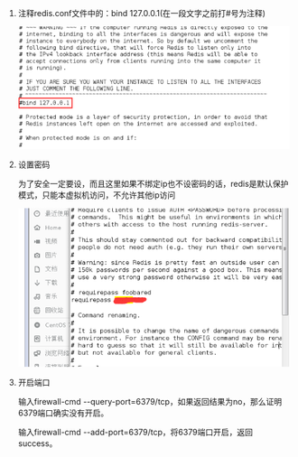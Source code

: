 1. 注释redis.conf文件中的：bind 127.0.0.1(在一段文字之前打#号为注释) 

   ![bingding](../../图片/redis远程访问/bingding.png)

2. 设置密码 

   为了安全一定要设，而且这里如果不绑定ip也不设密码的话，redis是默认保护模式，只能本虚拟机访问，不允许其他ip访问

   ![mima](../../图片/redis远程访问/mima.png)

3. 开启端口

   输入firewall-cmd --query-port=6379/tcp，如果返回结果为no，那么证明6379端口确实没有开启。

   输入firewall-cmd --add-port=6379/tcp，将6379端口开启，返回success。